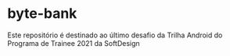 # byte-bank
Este repositório é destinado ao último desafio da Trilha Android do Programa de Trainee 2021 da SoftDesign
